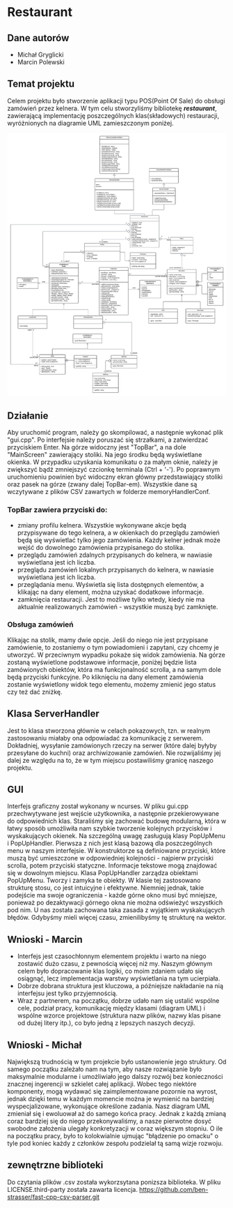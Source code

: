 # Restaurant
## Dane autorów
- Michał Gryglicki
- Marcin Polewski

## Temat projektu
Celem projektu było stworzenie aplikacji typu POS(Point Of Sale) do obsługi zamówień przez kelnera. W tym celu stworzyliśmy bibliotekę ***restaurant***, zawierającą implementację poszczególnych klas(składowych) restauracji, wyróżnionych na diagramie UML zamieszczonym poniżej.

![diagram UML](restaurant_uml.png)
## Działanie
Aby uruchomić program, należy go skompilować, a następnie wykonać plik "gui.cpp". Po interfejsie należy poruszać się strzałkami, a zatwierdzać przyciskiem Enter. Na górze widoczny jest "TopBar", a na dole "MainScreen" zawierający stoliki. Na jego środku będą wyświetlane okienka. W przypadku uzyskania komunikatu o za małym oknie, należy je zwiększyć bądź zmniejszyć czcionkę terminala (Ctrl + '-'). Po poprawnym uruchomieniu powinien być widoczny ekran główny przedstawiający stoliki oraz pasek na górze (zwany dalej TopBar-em). Wszystkie dane są wczytywane z plików CSV zawartych w folderze memoryHandlerConf.

### TopBar zawiera przyciski do:
- zmiany profilu kelnera. Wszystkie wykonywane akcje będą przypisywane do tego kelnera, a w okienkach do przeglądu zamówień będą się wyświetlać tylko jego zamówienia. Każdy kelner jednak może wejść do dowolnego zamówienia przypisanego do stolika.
- przeglądu zamówień zdalnych przypisanych do kelnera, w nawiasie wyświetlana jest ich liczba.
- przeglądu zamówień lokalnych przypisanych do kelnera, w nawiasie wyświetlana jest ich liczba.
- przeglądania menu. Wyświetla się lista dostępnych elementów, a klikając na dany element, można uzyskać dodatkowe informacje.
- zamknięcia restauracji. Jest to możliwe tylko wtedy, kiedy nie ma aktualnie realizowanych zamówień - wszystkie muszą być zamknięte.

### Obsługa zamówień
Klikając na stolik, mamy dwie opcje. Jeśli do niego nie jest przypisane zamówienie, to zostaniemy o tym powiadomieni i zapytani, czy chcemy je utworzyć. W przeciwnym wypadku pokaże się widok zamówienia. Na górze zostaną wyświetlone podstawowe informacje, poniżej będzie lista zamówionych obiektów, która ma funkcjonalność scrolla, a na samym dole będą przyciski funkcyjne. Po kliknięciu na dany element zamówienia zostanie wyświetlony widok tego elementu, możemy zmienić jego status czy też dać zniżkę.

## Klasa ServerHandler
Jest to klasa stworzona głównie w celach pokazowych, tzn. w realnym zastosowaniu miałaby ona odpowiadać za komunikację z serwerem. Dokładniej, wysyłanie zamówionych rzeczy na serwer (które dalej byłyby przesyłane do kuchni) oraz archiwizowanie zamówień. Nie rozwijaliśmy jej dalej ze względu na to, że w tym miejscu postawiliśmy granicę naszego projektu.

## GUI
Interfejs graficzny został wykonany w ncurses. W pliku gui.cpp przechwytywane jest wejście użytkownika, a następnie przekierowywane do odpowiednich klas. Staraliśmy się zachować budowę modularną, która w łatwy sposób umożliwiła nam szybkie tworzenie kolejnych przycisków i wyskakujących okienek. Na szczególną uwagę zasługują klasy PopUpMenu i PopUpHandler. Pierwsza z nich jest klasą bazową dla poszczególnych menu w naszym interfejsie. W konstruktorze są definiowane przyciski, które muszą być umieszczone w odpowiedniej kolejności - najpierw przyciski scrolla, potem przyciski statyczne. Informacje tekstowe mogą znajdować się w dowolnym miejscu. Klasa PopUpHandler zarządza obiektami PopUpMenu. Tworzy i zamyka te obiekty. W klasie tej zastosowano strukturę stosu, co jest intuicyjne i efektywne. Niemniej jednak, takie podejście ma swoje ograniczenia - każde górne okno musi być mniejsze, ponieważ po dezaktywacji górnego okna nie można odświeżyć wszystkich pod nim. U nas została zachowana taka zasada z wyjątkiem wyskakujących błędów. Gdybyśmy mieli więcej czasu, zmienilibyśmy tę strukturę na wektor.

## Wnioski - Marcin
- Interfejs jest czasochłonnym elementem projektu i warto na niego zostawić dużo czasu, z pewnością więcej niż my. Naszym głównym celem było dopracowanie klas logiki, co moim zdaniem udało się osiągnąć, lecz implementacja warstwy wyświetlania na tym ucierpiała.
- Dobrze dobrana struktura jest kluczowa, a późniejsze nakładanie na nią interfejsu jest tylko przyjemnością.
- Wraz z partnerem, na początku, dobrze udało nam się ustalić wspólne cele, podział pracy, komunikację między klasami (diagram UML) i wspólne wzorce projektowe (struktura nazw plików, nazwy klas pisane od dużej litery itp.), co było jedną z lepszych naszych decyzji.

## Wnioski - Michał
Największą trudnością w tym projekcie było ustanowienie jego struktury. Od samego początku zależało nam na tym, aby nasze rozwiązanie było maksymalnie modularne i umożliwiało jego dalszy rozwój bez konieczności znacznej ingerencji w szkielet całej aplikacji. Wobec tego niektóre komponenty, mogą wydawać się zaimplementowane pozornie na wyrost, jednak dzięki temu w każdym momencie można je wymienić na bardziej wyspecjalizowane, wykonujące określone zadania. Nasz diagram UML zmieniał się i ewoluował aż do samego końca pracy. Jednak z każdą zmianą coraz bardziej się do niego przekonywaliśmy, a nasze pierwotne dosyć swobodne założenia ulegały konkretyzacji w coraz większym stopniu. O ile na początku pracy, było to kolokwialnie ujmując "błądzenie po omacku" o tyle pod koniec każdy z członków zespołu podzielał tą samą wizje rozwoju.

## zewnętrzne biblioteki
Do czytania plików .csv została wykorzsytana ponizsza biblioteka. W pliku LICENSE.third-party została zawarta licencja.
https://github.com/ben-strasser/fast-cpp-csv-parser.git

